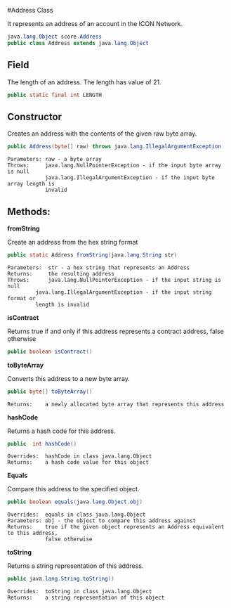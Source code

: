 #Address Class

It represents an address of an account in the ICON Network.

```java
java.lang.Object score.Address
public class Address extends java.lang.Object
```

## Field

The length of an address. The length has value of 21.

```java
public static final int LENGTH
```

## Constructor

Creates an address with the contents of the given raw byte array.
```java
public Address(byte[] raw) throws java.lang.IllegalArgumentException
```

    Parameters: raw - a byte array
    Throws:     java.lang.NullPointerException - if the input byte array is null 
                java.lang.IllegalArgumentException - if the input byte array length is 
                invalid

## Methods:
	
**fromString**

Create an address from the hex string format
```java
public static Address fromString(java.lang.String str)
```

	Parameters:	 str - a hex string that represents an Address
	Returns:	 the resulting address
	Throws: 	 java.lang.NullPointerException - if the input string is null
			 java.lang.IllegalArgumentException - if the input string format or 
			 length is invalid


**isContract**

Returns true if and only if this address represents a contract address, false otherwise

```java
public boolean isContract()
```


**toByteArray**

Converts this address to a new byte array.
```java
public byte[] toByteArray()
```

	Returns:    a newly allocated byte array that represents this address


**hashCode**

Returns a hash code for this address.

```java
public  int hashCode()
```

    Overrides:  hashCode in class java.lang.Object
    Returns:    a hash code value for this object


**Equals**

Compare this address to the specified object.
```java
public boolean equals(java.lang.Object.obj)
```

    Overrides:  equals in class java.lang.Object
    Parameters: obj - the object to compare this address against
    Returns:    true if the given object represents an Address equivalent to this address, 
                false otherwise

**toString**

Returns a string representation of this address.

```java
public java.lang.String.toString()
```

    Overrides:  toString in class java.lang.Object
    Returns:    a string representation of this object

